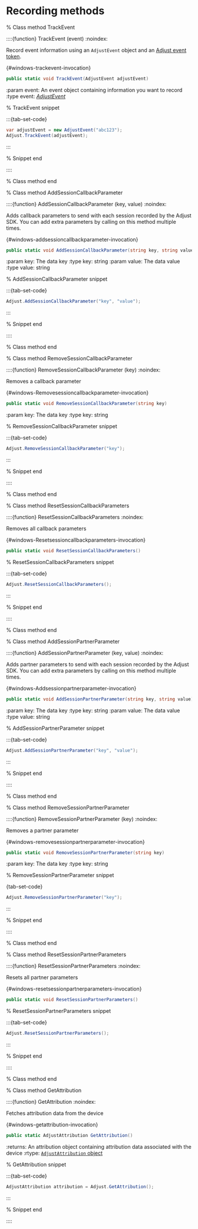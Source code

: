 # Recording methods

% Class method TrackEvent

::::{function} TrackEvent (event)
:noindex:

Record event information using an `AdjustEvent` object and an [Adjust event token](https://help.adjust.com/en/article/basic-event-setup#create-an-event-token).

{#windows-trackevent-invocation}

```c#
public static void TrackEvent(AdjustEvent adjustEvent)
```

:param event: An event object containing information you want to record
:type event: [_AdjustEvent_](/windows/reference/AdjustEvent.md)

% TrackEvent snippet

:::{tab-set-code}

```c#
var adjustEvent = new AdjustEvent("abc123");
Adjust.TrackEvent(adjustEvent);
```

:::

% Snippet end

::::

% Class method end

% Class method AddSessionCallbackParameter

::::{function} AddSessionCallbackParameter (key, value)
:noindex:

Adds callback parameters to send with each session recorded by the Adjust SDK. You can add extra parameters by calling on this method multiple times.

{#windows-addsessioncallbackparameter-invocation}

```c#
public static void AddSessionCallbackParameter(string key, string value)
```

:param key: The data key
:type key: string
:param value: The data value
:type value: string

% AddSessionCallbackParameter snippet

:::{tab-set-code}

```c#
Adjust.AddSessionCallbackParameter("key", "value");
```

:::

% Snippet end

::::

% Class method end

% Class method RemoveSessionCallbackParameter

::::{function} RemoveSessionCallbackParameter (key)
:noindex:

Removes a callback parameter

{#windows-Removesessioncallbackparameter-invocation}

```c#
public static void RemoveSessionCallbackParameter(string key)
```

:param key: The data key
:type key: string

% RemoveSessionCallbackParameter snippet

:::{tab-set-code}

```c#
Adjust.RemoveSessionCallbackParameter("key");
```

:::

% Snippet end

::::

% Class method end

% Class method ResetSessionCallbackParameters

::::{function} ResetSessionCallbackParameters
:noindex:

Removes all callback parameters

{#windows-Resetsessioncallbackparameters-invocation}

```c#
public static void ResetSessionCallbackParameters()
```

% ResetSessionCallbackParameters snippet

:::{tab-set-code}

```c#
Adjust.ResetSessionCallbackParameters();
```

:::

% Snippet end

::::

% Class method end

% Class method AddSessionPartnerParameter

::::{function} AddSessionPartnerParameter (key, value)
:noindex:

Adds partner parameters to send with each session recorded by the Adjust SDK. You can add extra parameters by calling on this method multiple times.

{#windows-Addsessionpartnerparameter-invocation}

```c#
public static void AddSessionPartnerParameter(string key, string value)
```

:param key: The data key
:type key: string
:param value: The data value
:type value: string

% AddSessionPartnerParameter snippet

:::{tab-set-code}

```c#
Adjust.AddSessionPartnerParameter("key", "value");
```

:::

% Snippet end

::::

% Class method end

% Class method RemoveSessionPartnerParameter

::::{function} RemoveSessionPartnerParameter (key)
:noindex:

Removes a partner parameter

{#windows-removesessionpartnerparameter-invocation}

```c#
public static void RemoveSessionPartnerParameter(string key)
```

:param key: The data key
:type key: string

% RemoveSessionPartnerParameter snippet

{tab-set-code}

```c#
Adjust.RemoveSessionPartnerParameter("key");
```

:::

% Snippet end

::::

% Class method end

% Class method ResetSessionPartnerParameters

::::{function} ResetSessionPartnerParameters
:noindex:

Resets all partner parameters

{#windows-resetsessionpartnerparameters-invocation}

```c#
public static void ResetSessionPartnerParameters()
```

% ResetSessionPartnerParameters snippet

:::{tab-set-code}

```c#
Adjust.ResetSessionPartnerParameters();
```

:::

% Snippet end

::::

% Class method end

% Class method GetAttribution

::::{function} GetAttribution
:noindex:

Fetches attribution data from the device

{#windows-getattribution-invocation}

```c#
public static AdjustAttribution GetAttribution()
```

:returns: An attribution object containing attribution data associated with the device
:rtype: [`AdjustAttribution` object](/windows/reference/AdjustAttribution.md)

% GetAttribution snippet

:::{tab-set-code}

```c#
AdjustAttribution attribution = Adjust.GetAttribution();
```

:::

% Snippet end

::::
